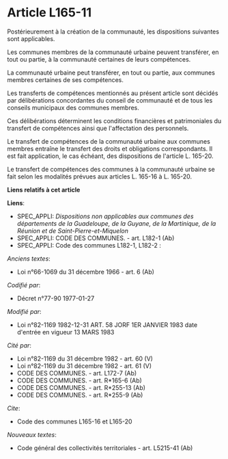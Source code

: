 # Article L165-11

Postérieurement à la création de la communauté, les dispositions suivantes sont applicables.

Les communes membres de la communauté urbaine peuvent transférer, en tout ou partie, à la communauté certaines de leurs
compétences.

La communauté urbaine peut transférer, en tout ou partie, aux communes membres certaines de ses compétences.

Les transferts de compétences mentionnés au présent article sont décidés par délibérations concordantes du conseil de
communauté et de tous les conseils municipaux des communes membres.

Ces délibérations déterminent les conditions financières et patrimoniales du transfert de compétences ainsi que l'affectation
des personnels.

Le transfert de compétences de la communauté urbaine aux communes membres entraîne le transfert des droits et obligations
correspondants. Il est fait application, le cas échéant, des dispositions de l'article L. 165-20.

Le transfert de compétences des communes à la communauté urbaine se fait selon les modalités prévues aux articles L. 165-16 à
L. 165-20.

**Liens relatifs à cet article**

**Liens**:

  - SPEC_APPLI: *Dispositions non applicables aux communes des départements de la Guadeloupe, de la Guyane, de la Martinique, de la Réunion et de Saint-Pierre-et-Miquelon*
  - SPEC_APPLI: CODE DES COMMUNES. - art. L182-1 (Ab)
  - SPEC_APPLI: Code des communes L182-1, L182-2 :

_Anciens textes_:

  - Loi n°66-1069 du 31 décembre 1966 - art. 6 (Ab)

_Codifié par_:

  - Décret n°77-90 1977-01-27

_Modifié par_:

  - Loi n°82-1169 1982-12-31 ART. 58 JORF 1ER JANVIER 1983 date d'entrée en vigueur 13 MARS 1983

_Cité par_:

  - Loi n°82-1169 du 31 décembre 1982 - art. 60 (V)
  - Loi n°82-1169 du 31 décembre 1982 - art. 61 (V)
  - CODE DES COMMUNES. - art. L172-7 (Ab)
  - CODE DES COMMUNES. - art. R*165-6 (Ab)
  - CODE DES COMMUNES. - art. R*255-13 (Ab)
  - CODE DES COMMUNES. - art. R*255-9 (Ab)

_Cite_:

  - Code des communes L165-16 et L165-20

_Nouveaux textes_:

  - Code général des collectivités territoriales - art. L5215-41 (Ab)

